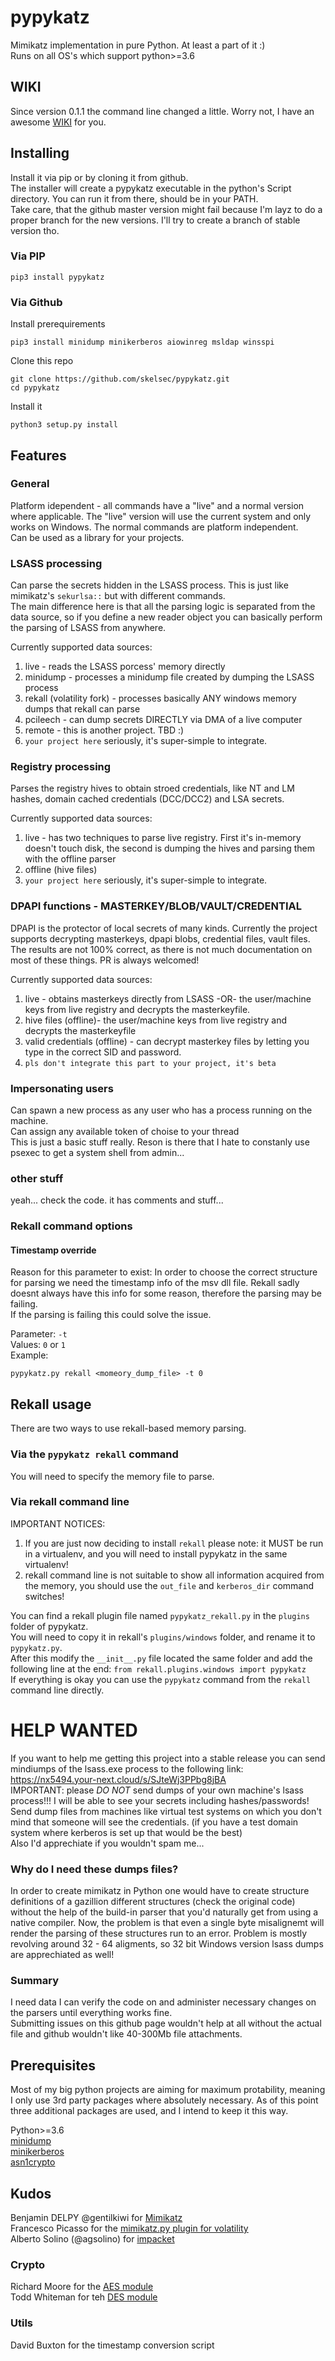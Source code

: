 # pypykatz
Mimikatz implementation in pure Python. At least a part of it :)  
Runs on all OS's which support python>=3.6

## WIKI
Since version 0.1.1 the command line changed a little. Worry not, I have an awesome [WIKI](https://github.com/skelsec/pypykatz/wiki) for you.

## Installing
Install it via pip or by cloning it from github.  
The installer will create a pypykatz executable in the python's Script directory. You can run it from there, should be in your PATH.  
Take care, that the github master version might fail because I'm layz to do a proper branch for the new versions. I'll try to create a branch of stable version tho.  

### Via PIP
```
pip3 install pypykatz
```
### Via Github
Install prerequirements
```
pip3 install minidump minikerberos aiowinreg msldap winsspi
```
Clone this repo
```
git clone https://github.com/skelsec/pypykatz.git
cd pypykatz
```
Install it
```
python3 setup.py install
```

## Features

### General
Platform idependent - all commands have a "live" and a normal version where applicable. The "live" version will use the current system and only works on Windows. The normal commands are platform independent.  
Can be used as a library for your projects.  

### LSASS processing
Can parse the secrets hidden in the LSASS process. This is just like mimikatz's `sekurlsa::` but with different commands.  
The main difference here is that all the parsing logic is separated from the data source, so if you define a new reader object you can basically perform the parsing of LSASS from anywhere.  

Currently supported data sources:  
1. live - reads the LSASS porcess' memory directly  
2. minidump - processes a minidump file created by dumping the LSASS process 
3. rekall (volatility fork) - processes basically ANY windows memory dumps that rekall can parse 
4. pcileech - can dump secrets DIRECTLY via DMA of a live computer 
5. remote - this is another project. TBD :)
6. `your project here` seriously, it's super-simple to integrate.

### Registry processing
Parses the registry hives to obtain stroed credentials, like NT and LM hashes, domain cached credentials (DCC/DCC2) and LSA secrets.

Currently supported data sources: 
1. live - has two techniques to parse live registry. First it's in-memory doesn't touch disk, the second is dumping the hives and parsing them with the offline parser 
2. offline (hive files)  
3. `your project here` seriously, it's super-simple to integrate.

### DPAPI functions - MASTERKEY/BLOB/VAULT/CREDENTIAL
DPAPI is the protector of local secrets of many kinds. Currently the project supports decrypting masterkeys, dpapi blobs, credential files, vault files.  
The results are not 100% correct, as there is not much documentation on most of these things. PR is always welcomed!

Currently supported data sources: 
1. live - obtains masterkeys directly from LSASS -OR- the user/machine keys from live registry and decrypts the masterkeyfile. 
2. hive files (offline)- the user/machine keys from live registry and decrypts the masterkeyfile  
3. valid credentials (offline) - can decrypt masterkey files by letting you type in the correct SID and password.
4. `pls don't integrate this part to your project, it's beta`

### Impersonating users
Can spawn a new process as any user who has a process running on the machine.  
Can assign any available token of choise to your thread  
This is just a basic stuff really. Reson is there that I hate to constanly use psexec to get a system shell from admin...  

### other stuff
yeah... check the code. it has comments and stuff...  

### Rekall command options 
#### Timestamp override
Reason for this parameter to exist: In order to choose the correct structure for parsing we need the timestamp info of the msv dll file. Rekall sadly doesnt always have this info for some reason, therefore the parsing may be failing.  
If the parsing is failing this could solve the issue.  
  
Parameter: ```-t```  
Values: ```0``` or ```1```  
Example:  
```
pypykatz.py rekall <momeory_dump_file> -t 0
```  

## Rekall usage
There are two ways to use rekall-based memory parsing.  
### Via the ```pypykatz rekall``` command
You will need to specify the memory file to parse.  
  
### Via rekall command line
IMPORTANT NOTICES: 
1. If you are just now deciding to install ```rekall``` please note: it MUST be run in a virtualenv, and you will need to install pypykatz in the same virtualenv!  
2. rekall command line is not suitable to show all information acquired from the memory, you should use the ```out_file``` and ```kerberos_dir``` command switches!     
   
You can find a rekall plugin file named ```pypykatz_rekall.py``` in the ```plugins``` folder of pypykatz.  
You will need to copy it in rekall's ```plugins/windows``` folder, and rename it to ```pypykatz.py```.  
After this modify the ```__init__.py``` file located the same folder and add the following line at the end: ```from rekall.plugins.windows import pypykatz```  
If everything is okay you can use the ```pypykatz``` command from the ```rekall``` command line directly.

# HELP WANTED
If you want to help me getting this project into a stable release you can send mindiumps of the lsass.exe process to the following link: https://nx5494.your-next.cloud/s/SJteWj3PPbg8jBA  
IMPORTANT: please *DO NOT* send dumps of your own machine's lsass process!!! I will be able to see your secrets including hashes/passwords! Send dump files from machines like virtual test systems on which you don't mind that someone will see the credentials. (if you have a test domain system where kerberos is set up that would be the best)  
Also I'd apprechiate if you wouldn't spam me...  
### Why do I need these dumps files?
In order to create mimikatz in Python one would have to create structure definitions of a gazillion different structures (check the original code) without the help of the build-in parser that you'd naturally get from using a native compiler. Now, the problem is that even a single byte misalignemt will render the parsing of these structures run to an error. Problem is mostly revolving around 32 - 64 aligments, so 32 bit Windows version lsass dumps are apprechiated as well!  
### Summary
I need data I can verify the code on and administer necessary changes on the parsers until everything works fine.  
Submitting issues on this github page wouldn't help at all without the actual file and github wouldn't like 40-300Mb file attachments.

## Prerequisites
Most of my big python projects are aiming for maximum protability, meaning I only use 3rd party packages where absolutely necessary. 
As of this point three additional packages are used, and I intend to keep it this way.

Python>=3.6  
[minidump](https://github.com/skelsec/minidump)  
[minikerberos](https://github.com/skelsec/minikerberos)  
[asn1crypto](https://github.com/wbond/asn1crypto)  

## Kudos
Benjamin DELPY @gentilkiwi for [Mimikatz](https://github.com/gentilkiwi/mimikatz)  
Francesco Picasso for the [mimikatz.py plugin for volatility](https://raw.githubusercontent.com/sans-dfir/sift-files/master/volatility/mimikatz.py)  
Alberto Solino (@agsolino) for [impacket](https://github.com/SecureAuthCorp/impacket)
  
### Crypto
Richard Moore for the [AES module](https://github.com/ricmoo/pyaes/blob/master/pyaes/aes.py)  
Todd Whiteman for teh [DES module](http://twhiteman.netfirms.com/des.html)  
  
### Utils
David Buxton for the timestamp conversion script  

